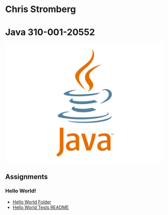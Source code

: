 # Chris Stromberg
# Java 310-001-20552
<p align="center">
<img src="main.jpg"><br/>
</p>

## Assignments

### Hello World!
-   [Hello World Folder](HelloWorld)
-   [Hello World Tests README](HelloWorld/README.md)
